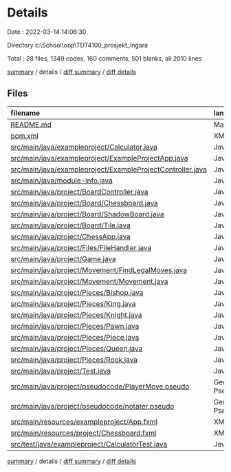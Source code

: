 # Details

Date : 2022-03-14 14:06:30

Directory c:\School\oop\TDT4100_prosjekt_ingara

Total : 28 files,  1349 codes, 160 comments, 501 blanks, all 2010 lines

[summary](results.md) / details / [diff summary](diff.md) / [diff details](diff-details.md)

## Files
| filename | language | code | comment | blank | total |
| :--- | :--- | ---: | ---: | ---: | ---: |
| [README.md](/README.md) | Markdown | 60 | 0 | 29 | 89 |
| [pom.xml](/pom.xml) | XML | 47 | 1 | 10 | 58 |
| [src/main/java/exampleproject/Calculator.java](/src/main/java/exampleproject/Calculator.java) | Java | 10 | 22 | 4 | 36 |
| [src/main/java/exampleproject/ExampleProjectApp.java](/src/main/java/exampleproject/ExampleProjectApp.java) | Java | 17 | 0 | 7 | 24 |
| [src/main/java/exampleproject/ExampleProjectController.java](/src/main/java/exampleproject/ExampleProjectController.java) | Java | 26 | 0 | 8 | 34 |
| [src/main/java/module-info.java](/src/main/java/module-info.java) | Java | 6 | 0 | 1 | 7 |
| [src/main/java/project/BoardController.java](/src/main/java/project/BoardController.java) | Java | 12 | 0 | 6 | 18 |
| [src/main/java/project/Board/Chessboard.java](/src/main/java/project/Board/Chessboard.java) | Java | 135 | 5 | 37 | 177 |
| [src/main/java/project/Board/ShadowBoard.java](/src/main/java/project/Board/ShadowBoard.java) | Java | 11 | 0 | 9 | 20 |
| [src/main/java/project/Board/Tile.java](/src/main/java/project/Board/Tile.java) | Java | 53 | 1 | 32 | 86 |
| [src/main/java/project/ChessApp.java](/src/main/java/project/ChessApp.java) | Java | 17 | 0 | 7 | 24 |
| [src/main/java/project/Files/FileHandler.java](/src/main/java/project/Files/FileHandler.java) | Java | 3 | 3 | 5 | 11 |
| [src/main/java/project/Game.java](/src/main/java/project/Game.java) | Java | 11 | 0 | 7 | 18 |
| [src/main/java/project/Movement/FindLegalMoves.java](/src/main/java/project/Movement/FindLegalMoves.java) | Java | 188 | 90 | 76 | 354 |
| [src/main/java/project/Movement/Movement.java](/src/main/java/project/Movement/Movement.java) | Java | 356 | 16 | 138 | 510 |
| [src/main/java/project/Pieces/Bishop.java](/src/main/java/project/Pieces/Bishop.java) | Java | 6 | 0 | 4 | 10 |
| [src/main/java/project/Pieces/King.java](/src/main/java/project/Pieces/King.java) | Java | 6 | 0 | 4 | 10 |
| [src/main/java/project/Pieces/Knight.java](/src/main/java/project/Pieces/Knight.java) | Java | 6 | 0 | 2 | 8 |
| [src/main/java/project/Pieces/Pawn.java](/src/main/java/project/Pieces/Pawn.java) | Java | 17 | 12 | 13 | 42 |
| [src/main/java/project/Pieces/Piece.java](/src/main/java/project/Pieces/Piece.java) | Java | 46 | 1 | 18 | 65 |
| [src/main/java/project/Pieces/Queen.java](/src/main/java/project/Pieces/Queen.java) | Java | 6 | 0 | 3 | 9 |
| [src/main/java/project/Pieces/Rook.java](/src/main/java/project/Pieces/Rook.java) | Java | 6 | 0 | 4 | 10 |
| [src/main/java/project/Test.java](/src/main/java/project/Test.java) | Java | 9 | 0 | 5 | 14 |
| [src/main/java/project/pseudocode/PlayerMove.pseudo](/src/main/java/project/pseudocode/PlayerMove.pseudo) | Generic Pseudocode | 92 | 9 | 57 | 158 |
| [src/main/java/project/pseudocode/notater.pseudo](/src/main/java/project/pseudocode/notater.pseudo) | Generic Pseudocode | 9 | 0 | 0 | 9 |
| [src/main/resources/exampleproject/App.fxml](/src/main/resources/exampleproject/App.fxml) | XML | 18 | 0 | 3 | 21 |
| [src/main/resources/project/Chessboard.fxml](/src/main/resources/project/Chessboard.fxml) | XML | 151 | 0 | 3 | 154 |
| [src/test/java/exampleproject/CalculatorTest.java](/src/test/java/exampleproject/CalculatorTest.java) | Java | 25 | 0 | 9 | 34 |

[summary](results.md) / details / [diff summary](diff.md) / [diff details](diff-details.md)